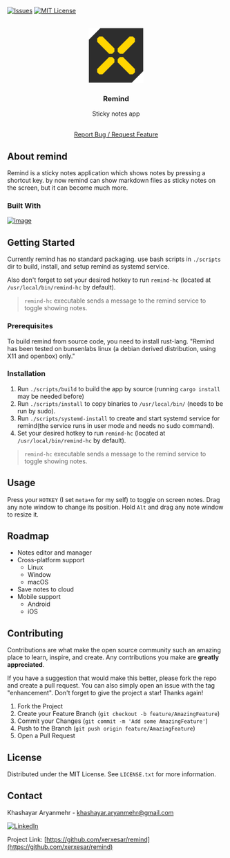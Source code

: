<!-- Improved compatibility of back to top link: See: https://github.com/othneildrew/Best-README-Template/pull/73 -->
<a name="readme-top"></a>
<!--
*** Thanks for checking out the Best-README-Template. If you have a suggestion
*** that would make this better, please fork the repo and create a pull request
*** or simply open an issue with the tag "enhancement".
*** Don't forget to give the project a star!
*** Thanks again! Now go create something AMAZING! :D
-->



<!-- PROJECT SHIELDS -->
<!--
*** I'm using markdown "reference style" links for readability.
*** Reference links are enclosed in brackets [ ] instead of parentheses ( ).
*** See the bottom of this document for the declaration of the reference variables
*** for contributors-url, forks-url, etc. This is an optional, concise syntax you may use.
*** https://www.markdownguide.org/basic-syntax/#reference-style-links
-->
<!-- [![Contributors][contributors-shield]][contributors-url]
[![Forks][forks-shield]][forks-url]
[![Stargazers][stars-shield]][stars-url] -->
[![Issues][issues-shield]][issues-url]
[![MIT License][license-shield]][license-url]


<!-- PROJECT LOGO -->
<br />
<div align="center">
  <a href="https://github.com/xerxesar/remind">
    <img src="images/remind-logo.png" alt="Logo" width="128">
  </a>

<h3 align="center">Remind</h3><p>Sticky notes app</p>
  <p align="center">
<!--     <br /> -->
<!--     <a href="https://github.com/xerxesar/remind"><strong>Explore the docs »</strong></a> -->
<!--     <br /> -->
    <br />
<!--     <a href="https://github.com/xerxesar/remind">View Demo</a>
    · -->
    <a href="https://github.com/xerxesar/remind/issues">Report Bug / Request Feature</a>
  </p>
</div>



<!-- ABOUT THE PROJECT -->
## About remind

Remind is a sticky notes application which shows notes by pressing a shortcut key.
by now remind can show markdown files as sticky notes on the screen, but it can become much more.


### Built With
[![image][Rust-logo-url]][Rust-url]


<!-- GETTING STARTED -->
## Getting Started

Currently remind has no standard packaging. use bash scripts in `./scripts` dir to build, install, and setup remind as systemd service.

Also don't forget to set your desired hotkey to run `remind-hc` (located at `/usr/local/bin/remind-hc` by default).
> `remind-hc` executable sends a message to the remind service to toggle showing notes.
### Prerequisites

To build remind from source code, you need to install rust-lang. 
"Remind has been tested on bunsenlabs linux (a debian derived distribution, using X11 and openbox) only."

### Installation

1. Run `./scripts/build` to build the app by source (running `cargo install` may be needed before)
2. Run `./scripts/install` to copy binaries to `/usr/local/bin/` (needs to be run by sudo).
3. Run `./scripts/systemd-install` to create and start systemd service for remind(the service runs in user mode and needs no sudo command).
4. Set your desired hotkey to run `remind-hc` (located at `/usr/local/bin/remind-hc` by default).
>`remind-hc` executable sends a message to the remind service to toggle showing notes.



<!-- USAGE EXAMPLES -->
## Usage

Press your `HOTKEY` (I set `meta+n` for my self) to toggle on screen notes.
Drag any note window to change its position.
Hold `Alt` and drag any note window to resize it.


<!-- ROADMAP -->
## Roadmap

- Notes editor and manager
- Cross-platform support
  - Linux
  - Window
  - macOS
- Save notes to cloud
- Mobile support
  - Android
  - iOS

<!-- See the [open issues](https://github.com/xerxesar/remind/issues) for a full list of proposed features (and known issues). -->


<!-- CONTRIBUTING -->
## Contributing

Contributions are what make the open source community such an amazing place to learn, inspire, and create. Any contributions you make are **greatly appreciated**.

If you have a suggestion that would make this better, please fork the repo and create a pull request. You can also simply open an issue with the tag "enhancement".
Don't forget to give the project a star! Thanks again!

1. Fork the Project
2. Create your Feature Branch (`git checkout -b feature/AmazingFeature`)
3. Commit your Changes (`git commit -m 'Add some AmazingFeature'`)
4. Push to the Branch (`git push origin feature/AmazingFeature`)
5. Open a Pull Request


<!-- LICENSE -->
## License

Distributed under the MIT License. See `LICENSE.txt` for more information.


<!-- CONTACT -->
## Contact

Khashayar Aryanmehr - khashayar.aryanmehr@gmail.com

[![LinkedIn][linkedin-shield]][linkedin-url]


Project Link: [https://github.com/xerxesar/remind](https://github.com/xerxesar/remind)





<!-- ACKNOWLEDGMENTS -->
<!-- ## Acknowledgments

* []()
* []()
* []()
-->




<!-- MARKDOWN LINKS & IMAGES -->
<!-- https://www.markdownguide.org/basic-syntax/#reference-style-links -->
[contributors-shield]: https://img.shields.io/github/contributors/xerxesar/remind.svg?style=for-the-badge
[contributors-url]: https://github.com/xerxesar/remind/graphs/contributors
[forks-shield]: https://img.shields.io/github/forks/xerxesar/remind.svg?style=for-the-badge
[forks-url]: https://github.com/xerxesar/remind/network/members
[stars-shield]: https://img.shields.io/github/stars/xerxesar/remind.svg?style=for-the-badge
[stars-url]: https://github.com/xerxesar/remind/stargazers
[issues-shield]: https://img.shields.io/github/issues/xerxesar/remind.svg?style=for-the-badge
[issues-url]: https://github.com/xerxesar/remind/issues
[license-shield]: https://img.shields.io/github/license/xerxesar/remind.svg?style=for-the-badge
[license-url]: https://github.com/xerxesar/remind/blob/master/LICENSE.txt
[linkedin-shield]: https://img.shields.io/badge/-LinkedIn-black.svg?style=for-the-badge&logo=linkedin&colorB=555
[linkedin-url]: https://linkedin.com/in/xerxesar
[product-screenshot]: images/screenshot.png
[Rust-url]: https://rust-lang.org/
[Rust-logo-url]: https://img.shields.io/badge/Rust-000000?style=for-the-badge&logo=rust&logoColor=white
